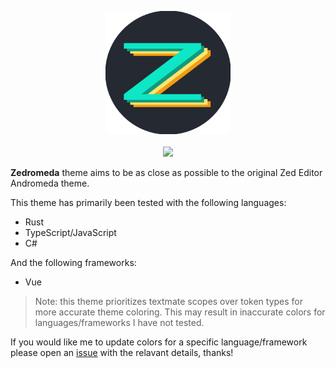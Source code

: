 <p align="middle">
  <img src="assets/icon.png" width="200" />
  <br>
  <br>
  <img src="assets/preview.png" />
</p>

**Zedromeda** theme aims to be as close as possible to the original Zed Editor Andromeda theme.

This theme has primarily been tested with the following languages:
  - Rust
  - TypeScript/JavaScript
  - C#

And the following frameworks:
  - Vue


> Note: this theme prioritizes textmate scopes over token types for more accurate theme coloring. This may result in inaccurate colors for languages/frameworks I have not tested.

If you would like me to update colors for a specific language/framework please open an [issue](https://github.com/TomMalitz/cooper/issues) with the relavant details, thanks!

